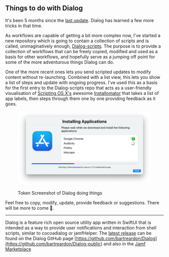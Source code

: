 ## Things to do with Dialog

It's been 5 months since the [last update](https://breardon.home.blog/2021/09/21/dialog-6-months-later/). Dialog has learned a few more tricks in that time.

As workflows are capable of getting a bit more complex now, I've started a new repository which is going to contain a collection of scripts and is called, unimaginatively enough, [Dialog-scripts](https://github.com/bartreardon/Dialog-scripts). The purpose is to provide a collection of workflows that can be freely copied, modified and used as a basis for other workflows, and hopefully serve as a jumping off point for some of the more adventurous things Dialog can do.

One of the more recent ones lets you send scripted updates to modify content without re-launching. Combined with a list view, this lets you show a list of steps and update with ongoing progress. I've used this as a basis for the first entry to the Dialog-scripts repo that acts as a user-friendly visualisation of [Scripting OS X's](https://scriptingosx.com) awesome [Installomator](https://github.com/Installomator/Installomator) that takes a list of app labels, then steps through them one by one providing feedback as it goes.

<figure>

![image](images/152978464-1b602a68-da97-431a-8f79-1d899cb4fccb.png)

<figcaption>

Token Screenshot of Dialog doing things

</figcaption>

</figure>

Feel free to copy, modify, update, provide feedback or suggestions. There will be more to come 🙂.

* * *

Dialog is a feature rich open source utility app written in SwiftUI that is intended as a way to provide user notifications and interaction from shell scripts, similar to cocoadialog or jamfHelper. The [latest release](https://github.com/bartreardon/Dialog-public/releases) can be found on the Dialog GitHub page [https://github.com/bartreardon/Dialog](https://github.com/bartreardon/Dialog-public) and also in the [Jamf Marketplace](https://marketplace.jamf.com/details/dialog)
